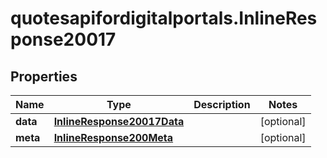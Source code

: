# quotesapifordigitalportals.InlineResponse20017

## Properties

Name | Type | Description | Notes
------------ | ------------- | ------------- | -------------
**data** | [**InlineResponse20017Data**](InlineResponse20017Data.md) |  | [optional] 
**meta** | [**InlineResponse200Meta**](InlineResponse200Meta.md) |  | [optional] 


